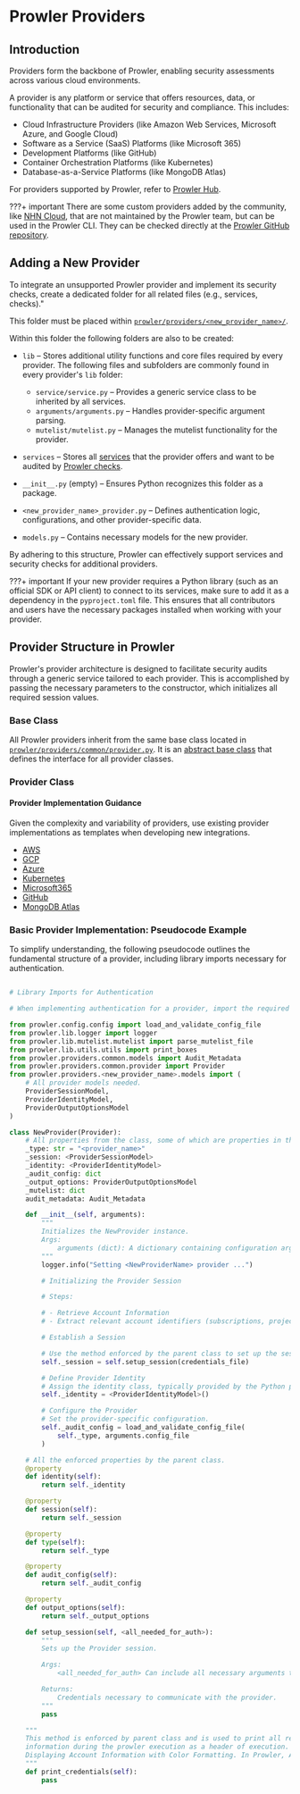 # Prowler Providers

## Introduction

Providers form the backbone of Prowler, enabling security assessments across various cloud environments.

A provider is any platform or service that offers resources, data, or functionality that can be audited for security and compliance. This includes:

- Cloud Infrastructure Providers (like Amazon Web Services, Microsoft Azure, and Google Cloud)
- Software as a Service (SaaS) Platforms (like Microsoft 365)
- Development Platforms (like GitHub)
- Container Orchestration Platforms (like Kubernetes)
- Database-as-a-Service Platforms (like MongoDB Atlas)

For providers supported by Prowler, refer to [Prowler Hub](https://hub.prowler.com/).

???+ important
    There are some custom providers added by the community, like [NHN Cloud](https://www.nhncloud.com/), that are not maintained by the Prowler team, but can be used in the Prowler CLI. They can be checked directly at the [Prowler GitHub repository](https://github.com/prowler-cloud/prowler/tree/master/prowler/providers).

## Adding a New Provider

To integrate an unsupported Prowler provider and implement its security checks, create a dedicated folder for all related files (e.g., services, checks)."

This folder must be placed within [`prowler/providers/<new_provider_name>/`](https://github.com/prowler-cloud/prowler/tree/master/prowler/providers).

Within this folder the following folders are also to be created:

- `lib` – Stores additional utility functions and core files required by every provider. The following files and subfolders are commonly found in every provider's `lib` folder:

    - `service/service.py` – Provides a generic service class to be inherited by all services.
    - `arguments/arguments.py` – Handles provider-specific argument parsing.
    - `mutelist/mutelist.py` – Manages the mutelist functionality for the provider.

- `services` – Stores all [services](./services.md) that the provider offers and want to be audited by [Prowler checks](./checks.md).

- `__init__.py` (empty) – Ensures Python recognizes this folder as a package.

- `<new_provider_name>_provider.py` – Defines authentication logic, configurations, and other provider-specific data.

- `models.py` – Contains necessary models for the new provider.

By adhering to this structure, Prowler can effectively support services and security checks for additional providers.

???+ important
    If your new provider requires a Python library (such as an official SDK or API client) to connect to its services, make sure to add it as a dependency in the `pyproject.toml` file. This ensures that all contributors and users have the necessary packages installed when working with your provider.

## Provider Structure in Prowler

Prowler's provider architecture is designed to facilitate security audits through a generic service tailored to each provider. This is accomplished by passing the necessary parameters to the constructor, which initializes all required session values.

### Base Class

All Prowler providers inherit from the same base class located in [`prowler/providers/common/provider.py`](https://github.com/prowler-cloud/prowler/blob/master/prowler/providers/common/provider.py). It is an [abstract base class](https://docs.python.org/3/library/abc.html) that defines the interface for all provider classes.

### Provider Class

#### Provider Implementation Guidance

Given the complexity and variability of providers, use existing provider implementations as templates when developing new integrations.

- [AWS](https://github.com/prowler-cloud/prowler/blob/master/prowler/providers/aws/aws_provider.py)
- [GCP](https://github.com/prowler-cloud/prowler/blob/master/prowler/providers/gcp/gcp_provider.py)
- [Azure](https://github.com/prowler-cloud/prowler/blob/master/prowler/providers/azure/azure_provider.py)
- [Kubernetes](https://github.com/prowler-cloud/prowler/blob/master/prowler/providers/kubernetes/kubernetes_provider.py)
- [Microsoft365](https://github.com/prowler-cloud/prowler/blob/master/prowler/providers/microsoft365/microsoft365_provider.py)
- [GitHub](https://github.com/prowler-cloud/prowler/blob/master/prowler/providers/github/github_provider.py)
- [MongoDB Atlas](https://github.com/prowler-cloud/prowler/blob/master/prowler/providers/mongodbatlas/mongodbatlas_provider.py)

### Basic Provider Implementation: Pseudocode Example

To simplify understanding, the following pseudocode outlines the fundamental structure of a provider, including library imports necessary for authentication.

```python title="Provider Example Class"

# Library Imports for Authentication

# When implementing authentication for a provider, import the required libraries.

from prowler.config.config import load_and_validate_config_file
from prowler.lib.logger import logger
from prowler.lib.mutelist.mutelist import parse_mutelist_file
from prowler.lib.utils.utils import print_boxes
from prowler.providers.common.models import Audit_Metadata
from prowler.providers.common.provider import Provider
from prowler.providers.<new_provider_name>.models import (
    # All provider models needed.
    ProviderSessionModel,
    ProviderIdentityModel,
    ProviderOutputOptionsModel
)

class NewProvider(Provider):
    # All properties from the class, some of which are properties in the base class.
    _type: str = "<provider_name>"
    _session: <ProviderSessionModel>
    _identity: <ProviderIdentityModel>
    _audit_config: dict
    _output_options: ProviderOutputOptionsModel
    _mutelist: dict
    audit_metadata: Audit_Metadata

    def __init__(self, arguments):
        """
        Initializes the NewProvider instance.
        Args:
            arguments (dict): A dictionary containing configuration arguments.
        """
        logger.info("Setting <NewProviderName> provider ...")

        # Initializing the Provider Session

        # Steps:

        # - Retrieve Account Information
        # - Extract relevant account identifiers (subscriptions, projects, or other service references) from the provided arguments.

        # Establish a Session

        # Use the method enforced by the parent class to set up the session:
        self._session = self.setup_session(credentials_file)

        # Define Provider Identity
        # Assign the identity class, typically provided by the Python provider library:
        self._identity = <ProviderIdentityModel>()

        # Configure the Provider
        # Set the provider-specific configuration.
        self._audit_config = load_and_validate_config_file(
            self._type, arguments.config_file
        )

    # All the enforced properties by the parent class.
    @property
    def identity(self):
        return self._identity

    @property
    def session(self):
        return self._session

    @property
    def type(self):
        return self._type

    @property
    def audit_config(self):
        return self._audit_config

    @property
    def output_options(self):
        return self._output_options

    def setup_session(self, <all_needed_for_auth>):
        """
        Sets up the Provider session.

        Args:
            <all_needed_for_auth> Can include all necessary arguments to set up the session

        Returns:
            Credentials necessary to communicate with the provider.
        """
        pass

    """
    This method is enforced by parent class and is used to print all relevant
    information during the prowler execution as a header of execution.
    Displaying Account Information with Color Formatting. In Prowler, Account IDs, usernames, and other identifiers are typically displayed using color formatting provided by the colorama module (Fore).
    """
    def print_credentials(self):
        pass
```
